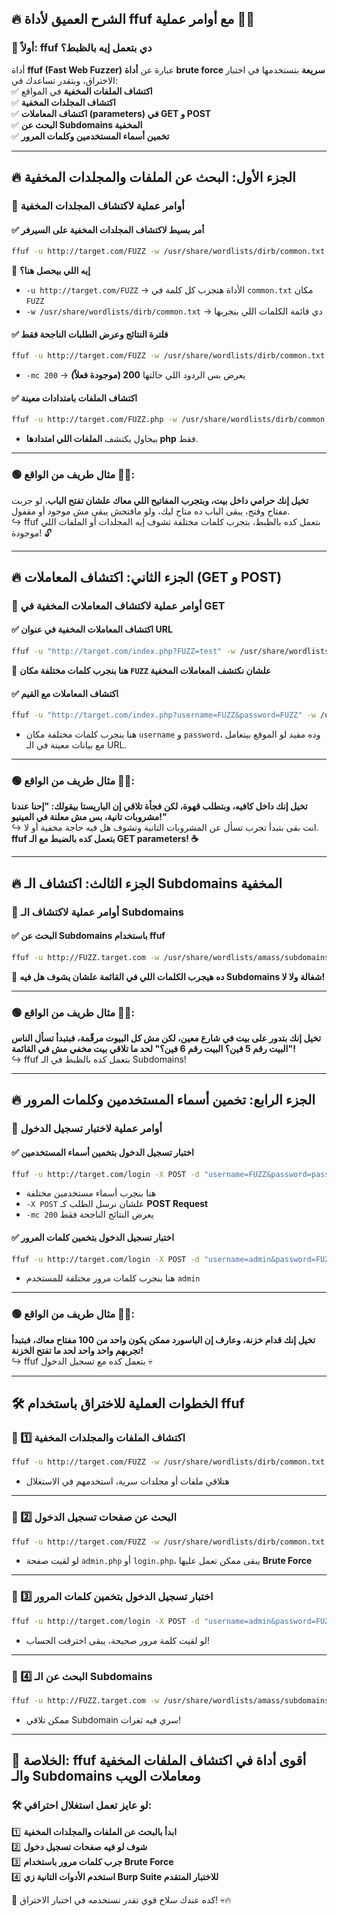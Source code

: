 ## **🔥 الشرح العميق لأداة ffuf مع أوامر عملية 👨‍💻**

### **📌 أولاً: ffuf دي بتعمل إيه بالظبط؟**

أداة **ffuf (Fast Web Fuzzer)** عبارة عن **أداة brute force سريعة** بتستخدمها في اختبار الاختراق، وبتقدر تساعدك في:  
✅ **اكتشاف الملفات المخفية** في المواقع  
✅ **اكتشاف المجلدات المخفية**  
✅ **اكتشاف المعاملات (parameters) في GET و POST**  
✅ **البحث عن Subdomains المخفية**  
✅ **تخمين أسماء المستخدمين وكلمات المرور**

---

## **🔥 الجزء الأول: البحث عن الملفات والمجلدات المخفية**

### **🔹 أوامر عملية لاكتشاف المجلدات المخفية**

#### ✅ **أمر بسيط لاكتشاف المجلدات المخفية على السيرفر**

```bash
ffuf -u http://target.com/FUZZ -w /usr/share/wordlists/dirb/common.txt
```

📌 **إيه اللي بيحصل هنا؟**

- `-u http://target.com/FUZZ` → الأداة هتجرب كل كلمة في `common.txt` مكان `FUZZ`
- `-w /usr/share/wordlists/dirb/common.txt` → دي قائمة الكلمات اللي بنجربها

#### ✅ **فلترة النتائج وعرض الطلبات الناجحة فقط**

```bash
ffuf -u http://target.com/FUZZ -w /usr/share/wordlists/dirb/common.txt -mc 200
```

- `-mc 200` → يعرض بس الردود اللي حالتها **200 (موجودة فعلاً)**

#### ✅ **اكتشاف الملفات بامتدادات معينة**

```bash
ffuf -u http://target.com/FUZZ.php -w /usr/share/wordlists/dirb/common.txt
```

- بيحاول يكتشف **الملفات اللي امتدادها php** فقط.

---

### **🟢 مثال طريف من الواقع 🏴‍☠️:**

**تخيل إنك حرامي داخل بيت، وبتجرب المفاتيح اللي معاك علشان تفتح الباب**، لو جربت مفتاح وفتح، يبقى الباب ده متاح ليك، ولو مافتحش يبقى مش موجود أو مقفول.  
↪ ffuf بتعمل كده بالظبط، بتجرب كلمات مختلفة تشوف إيه المجلدات أو الملفات اللي موجودة! 🔓

---

## **🔥 الجزء الثاني: اكتشاف المعاملات (GET و POST)**

### **🔹 أوامر عملية لاكتشاف المعاملات المخفية في GET**

#### ✅ **اكتشاف المعاملات المخفية في عنوان URL**

```bash
ffuf -u "http://target.com/index.php?FUZZ=test" -w /usr/share/wordlists/dirb/common.txt
```

📌 **هنا بنجرب كلمات مختلفة مكان `FUZZ` علشان نكتشف المعاملات المخفية**

#### ✅ **اكتشاف المعاملات مع القيم**

```bash
ffuf -u "http://target.com/index.php?username=FUZZ&password=FUZZ" -w /usr/share/wordlists/dirb/common.txt
```

- هنا بنجرب كلمات مختلفة مكان `username` و `password`، وده مفيد لو الموقع بيتعامل مع بيانات معينة في الـ URL.

---

### **🟢 مثال طريف من الواقع 🏴‍☠️:**

**تخيل إنك داخل كافيه، وبتطلب قهوة، لكن فجأة تلاقي إن الباريستا بيقولك: "إحنا عندنا مشروبات تانية، بس مش معلنة في المينيو!"**  
↪ انت بقى بتبدأ تجرب تسأل عن المشروبات التانية وتشوف هل فيه حاجة مخفية أو لا. **ffuf بتعمل كده بالضبط مع الـ GET parameters! ☕**

---

## **🔥 الجزء الثالث: اكتشاف الـ Subdomains المخفية**

### **🔹 أوامر عملية لاكتشاف الـ Subdomains**

#### ✅ **البحث عن Subdomains باستخدام ffuf**

```bash
ffuf -u http://FUZZ.target.com -w /usr/share/wordlists/amass/subdomains-top1million-110000.txt -mc 200
```

📌 **ده هيجرب الكلمات اللي في القائمة علشان يشوف هل فيه Subdomains شغالة ولا لا!**

---

### **🟢 مثال طريف من الواقع 🏴‍☠️:**

**تخيل إنك بتدور على بيت في شارع معين، لكن مش كل البيوت مرقّمة، فبتبدأ تسأل الناس "البيت رقم 5 فين؟ البيت رقم 6 فين؟" لحد ما تلاقي بيت مخفي مش في القائمة!**  
↪ ffuf بتعمل كده بالظبط في الـ Subdomains!

---

## **🔥 الجزء الرابع: تخمين أسماء المستخدمين وكلمات المرور**

### **🔹 أوامر عملية لاختبار تسجيل الدخول**

#### ✅ **اختبار تسجيل الدخول بتخمين أسماء المستخدمين**

```bash
ffuf -u http://target.com/login -X POST -d "username=FUZZ&password=password123" -w /usr/share/wordlists/rockyou.txt -mc 200
```

- هنا بنجرب أسماء مستخدمين مختلفة
- `-X POST` علشان نرسل الطلب كـ **POST Request**
- `-mc 200` يعرض النتائج الناجحة فقط

#### ✅ **اختبار تسجيل الدخول بتخمين كلمات المرور**

```bash
ffuf -u http://target.com/login -X POST -d "username=admin&password=FUZZ" -w /usr/share/wordlists/rockyou.txt -mc 200
```

- هنا بنجرب كلمات مرور مختلفة للمستخدم `admin`

---

### **🟢 مثال طريف من الواقع 🏴‍☠️:**

**تخيل إنك قدام خزنة، وعارف إن الباسورد ممكن يكون واحد من 100 مفتاح معاك، فبتبدأ تجربهم واحد واحد لحد ما تفتح الخزنة!**  
↪ ffuf بتعمل كده مع تسجيل الدخول 💀

---

## **🛠️ الخطوات العملية للاختراق باستخدام ffuf**

### **📌 1️⃣ اكتشاف الملفات والمجلدات المخفية**

```bash
ffuf -u http://target.com/FUZZ -w /usr/share/wordlists/dirb/common.txt -mc 200
```

- هتلاقي ملفات أو مجلدات سرية، استخدمهم في الاستغلال

---

### **📌 2️⃣ البحث عن صفحات تسجيل الدخول**

```bash
ffuf -u http://target.com/FUZZ -w /usr/share/wordlists/dirb/common.txt -mc 200
```

- لو لقيت صفحة `admin.php` أو `login.php`، يبقى ممكن تعمل عليها **Brute Force**

---

### **📌 3️⃣ اختبار تسجيل الدخول بتخمين كلمات المرور**

```bash
ffuf -u http://target.com/login -X POST -d "username=admin&password=FUZZ" -w /usr/share/wordlists/rockyou.txt -mc 200
```

- لو لقيت كلمة مرور صحيحة، يبقى اخترقت الحساب!

---

### **📌 4️⃣ البحث عن الـ Subdomains**

```bash
ffuf -u http://FUZZ.target.com -w /usr/share/wordlists/amass/subdomains-top1million-110000.txt -mc 200
```

- ممكن تلاقي Subdomain سري فيه ثغرات!

---

## **🚀 الخلاصة: ffuf أقوى أداة في اكتشاف الملفات المخفية والـ Subdomains ومعاملات الويب**

### **🛠️ لو عايز تعمل استغلال احترافي:**

1️⃣ **ابدأ بالبحث عن الملفات والمجلدات المخفية**  
2️⃣ **شوف لو فيه صفحات تسجيل دخول**  
3️⃣ **جرب كلمات مرور باستخدام Brute Force**  
4️⃣ **استخدم الأدوات التانية زي Burp Suite للاختبار المتقدم**

🔹 كده عندك سلاح قوي تقدر تستخدمه في اختبار الاختراق! 💀🔥